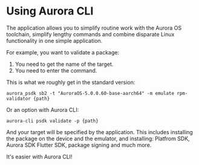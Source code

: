 # Using Aurora CLI

The application allows you to simplify routine work with the Aurora OS toolchain, 
simplify lengthy commands and combine disparate Linux functionality in one simple application.

For example, you want to validate a package:

1. You need to get the name of the target.
2. You need to enter the command.

This is what we roughly get in the standard version:

```shell
aurora_psdk sb2 -t "AuroraOS-5.0.0.60-base-aarch64" -m emulate rpm-validator {path}
```

Or an option with Aurora CLI:

```shell
aurora-cli psdk validate -p {path}
```

And your target will be specified by the application.
This includes installing the package on the device and the emulator, and installing: Platfrom SDK, Aurora SDK Flutter SDK, package signing and much more.

It's easier with Aurora CLI!
